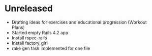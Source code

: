 # Unreleased
- Drafting ideas for exercises and educational progression (Workout Plans)
- Started empty Rails 4.2 app
- Install rspec-rails
- Install factory_girl
- rake gen task implemented for one file